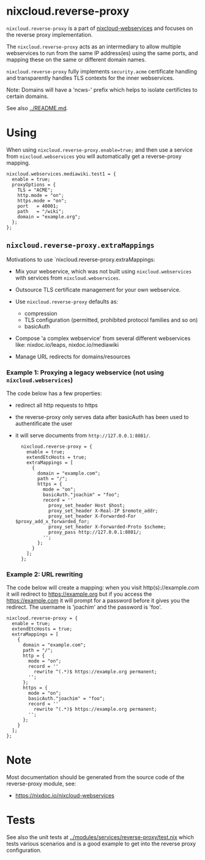# nixcloud.reverse-proxy

`nixcloud.reverse-proxy` is a part of [nixcloud-webservices](https://github.com/nixcloud/nixcloud-webservices) and focuses on the reverse proxy implementation.

The `nixcloud.reverse-proxy` acts as an intermediary to allow multiple webservices to run from the same IP address(es) using the same ports, and mapping these on the same or different domain names.

`nixcloud.reverse-proxy` fully implements `security.acme` certificate handling and transparently handles TLS contexts for the inner webservices. 

Note: Domains will have a 'ncws-' prefix which helps to isolate certifictes to certain domains.

See also [../README.md](../README.md).

# Using

When using `nixcloud.reverse-proxy.enable=true;` and then use a service from `nixcloud.webservices` you will automatically get a reverse-proxy mapping.

    nixcloud.webservices.mediawiki.test1 = {
      enable = true;
      proxyOptions = {
        TLS = "ACME";
        http.mode = "on";
        https.mode = "on";
        port   = 40001;
        path   = "/wiki";
        domain = "example.org";
      };
    };

## `nixcloud.reverse-proxy.extraMappings`

Motivations to use `nixcloud.reverse-proxy.extraMappings:

* Mix your webservice, which was not built using `nixcloud.webservices` with services from `nixcloud.webservices`.
* Outsource TLS certificate management for your own webservice.
* Use `nixcloud.reverse-proxy` defaults as:

    * compression
    * TLS configuration (permitted, prohibited protocol families and so on)
    * basicAuth

* Compose 'a complex webservice' from several different webservices like: nixdoc.io/leaps, nixdoc.io/mediawiki
* Manage URL redirects for domains/resources

### Example 1: Proxying a legacy webservice (not using `nixcloud.webservices`)

The code below has a few properties:

* redirect all http requests to https
* the reverse-proxy only serves data after basicAuth has been used to authentificate the user
* it will serve documents from `http://127.0.0.1:8081/`.

        nixcloud.reverse-proxy = {
          enable = true;
          extendEtcHosts = true;
          extraMappings = [
            {  
              domain = "example.com";
              path = "/";
              https = {
                mode = "on";
                basicAuth."joachim" = "foo";
                record = ''
                  proxy_set_header Host $host;
                  proxy_set_header X-Real-IP $remote_addr;
                  proxy_set_header X-Forwarded-For $proxy_add_x_forwarded_for;
                  proxy_set_header X-Forwarded-Proto $scheme;
                  proxy_pass http://127.0.0.1:8081/;
                '';
              };
            }
          ];
        };

### Example 2: URL rewriting

The code below will create a mapping: when you visit http(s)://example.com it will redirect to https://example.org but if you access the https://example.com it will prompt for a password before it gives you the redirect. The username is 'joachim' and the password is 'foo'.

    nixcloud.reverse-proxy = {
      enable = true;
      extendEtcHosts = true;
      extraMappings = [
        {  
          domain = "example.com";
          path = "/";
          http = {
            mode = "on";
            record = ''
              rewrite ^(.*)$ https://example.org permanent;
            '';
          };
          https = {
            mode = "on";
            basicAuth."joachim" = "foo";
            record = ''
              rewrite ^(.*)$ https://example.org permanent;
            '';
          };
        }
      ];
    };
        
# Note

Most documentation should be generated from the source code of the reverse-proxy module, see: 

  * https://nixdoc.io/nixcloud-webservices

# Tests

See also the unit tests at [../modules/services/reverse-proxy/test.nix](../modules/services/reverse-proxy/test.nix) which tests various scenarios and is a good example to get into the reverse proxy configuration.
